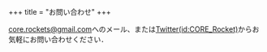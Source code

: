 +++
title = "お問い合わせ"
+++

[core.rockets@gmail.com](<mailto:core.rockets@gmail.com>)へのメール、または[Twitter(id:CORE_Rocket)](https://twitter.com/CORE_Rocket)からお気軽にお問い合わせください．
